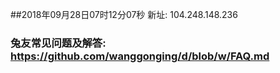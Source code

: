##2018年09月28日07时12分07秒 新址: 104.248.148.236
### 兔友常见问题及解答: https://github.com/wanggonging/d/blob/w/FAQ.md

